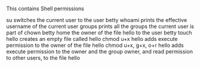 This contains Shell permissions

su switches the current user to the user betty
whoami prints the effective username of the current user
groups prints all the groups the current user is part of
chown betty home the owner of the file hello to the user betty
touch hello creates an empty file called hello
chmod u+x hello adds execute permission to the owner of the file hello
chmod u+x, g+x, o+r hello adds execute permission to the owner and the group owner, and read permission to other users, to the file hello
